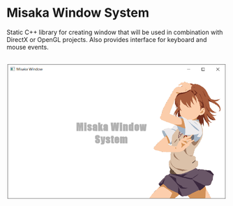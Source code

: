 # Misaka Window System
Static C++ library for creating window that will be used in combination with DirectX or OpenGL projects. Also provides interface for keyboard and mouse events.

<p align="center">
    <br>
    <img src="img.PNG" width="500" >
</p>
